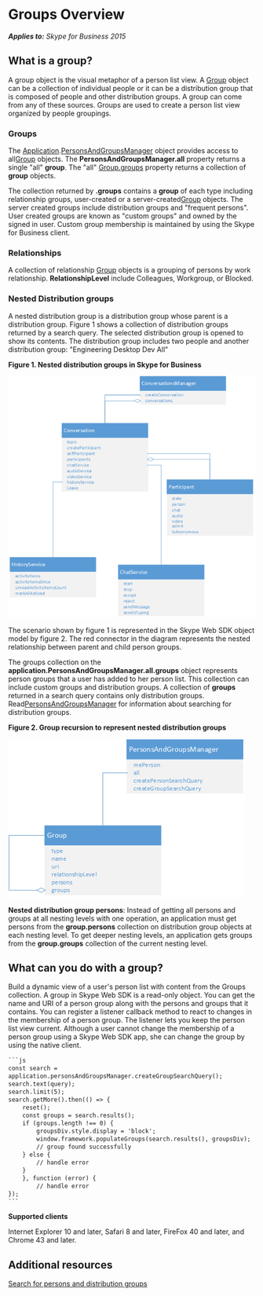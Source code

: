 
# Groups Overview


 _**Applies to:** Skype for Business 2015_

## What is a group?

A group object is the visual metaphor of a person list view. A <a href="https://ucwa.skype.com/reference/WebSDK/interfaces/_s4b_sdk_d_.jcafe.group.html" target="">Group</a> object can be a collection of individual people or it can be a distribution group that is composed of people and other distribution groups. A group can come from any of these sources. Groups are used to create a person list view organized by people groupings.


### Groups

The <a href="https://ucwa.skype.com/reference/WebSDK/interfaces/_s4b_sdk_d_.jcafe.application.html" target="">Application</a>.<a href="https://ucwa.skype.com/reference/WebSDK/interfaces/_s4b_sdk_d_.jcafe.personsandgroupsmanager.html" target="">PersonsAndGroupsManager</a> object provides access to all<a href="https://ucwa.skype.com/reference/WebSDK/interfaces/_s4b_sdk_d_.jcafe.group.html" target="">Group</a> objects. The **PersonsAndGroupsManager.all** property returns a single "all" **group**. The "all" <a href="https://ucwa.skype.com/reference/WebSDK/interfaces/_s4b_sdk_d_.jcafe.group.html#groups" target="">Group.groups</a> property returns a collection of **group** objects.

The collection returned by  **.groups** contains a **group** of each type including relationship groups, user-created or a server-created<a href="https://ucwa.skype.com/reference/WebSDK/interfaces/_s4b_sdk_d_.jcafe.group.html" target="">Group</a> objects. The server created groups include distribution groups and "frequent persons". User created groups are known as "custom groups" and owned by the signed in user. Custom group membership is maintained by using the Skype for Business client.


### Relationships

A collection of relationship <a href="https://ucwa.skype.com/reference/WebSDK/interfaces/_s4b_sdk_d_.jcafe.group.html" target="">Group</a> objects is a grouping of persons by work relationship. **RelationshipLevel** include Colleagues, Workgroup, or Blocked.


### Nested Distribution groups

A nested distribution group is a distribution group whose parent is a distribution group. Figure 1 shows a collection of distribution groups returned by a search query. The selected distribution group is opened to show its contents. The distribution group includes two people and another distribution group: "Engineering Desktop Dev All" 


**Figure 1. Nested distribution groups in Skype for Business**

![SkypeWebSDK_ConvObjects](../images/7bb0af54-be7a-4c3b-a41c-516b8e7bcd04.png) 

The scenario shown by figure 1 is represented in the Skype Web SDK object model by figure 2. The red connector in the diagram represents the nested relationship between parent and child person groups.

The groups collection on the  **application.PersonsAndGroupsManager.all.groups** object represents person groups that a user has added to her person list. This collection can include custom groups and distribution groups. A collection of **groups** returned in a search query contains only distribution groups. Read<a href="https://ucwa.skype.com/reference/WebSDK/interfaces/_s4b_sdk_d_.jcafe.personsandgroupsmanager.html" target="">PersonsAndGroupsManager</a> for information about searching for distribution groups.


**Figure 2. Group recursion to represent nested distribution groups**

![SkypeWebSDK_GroupRecursionObjectmodel](../images/98268a50-4d6f-4969-be93-2c7a81fe57a8.png) 

**Nested distribution group persons**: Instead of getting all persons and groups at all nesting levels with one operation, an application must get persons from the **group.persons** collection on distribution group objects at each nesting level. To get deeper nesting levels, an application gets groups from the **group.groups** collection of the current nesting level.


## What can you do with a group?

Build a dynamic view of a user's person list with content from the Groups collection. A group in Skype Web SDK is a read-only object. You can get the name and URI of a person group along with the persons and groups that it contains. You can register a listener callback method to react to changes in the membership of a person group. The listener lets you keep the person list view current. Although a user cannot change the membership of a person group using a Skype Web SDK app, she can change the group by using the native client.

    ```js        
    const search = application.personsAndGroupsManager.createGroupSearchQuery();
    search.text(query);
    search.limit(5);
    search.getMore().then(() => {
        reset();
        const groups = search.results();
        if (groups.length !== 0) {
            groupsDiv.style.display = 'block';
            window.framework.populateGroups(search.results(), groupsDiv);
            // group found successfully
        } else {
            // handle error
        }
        }, function (error) {
            // handle error
    });
    ```

 **Supported clients**

Internet Explorer 10 and later, Safari 8 and later, FireFox 40 and later, and Chrome 43 and later.


## Additional resources

<a href="https://msdnstage.redmond.corp.microsoft.com/skype/websdk/docs/ptcontactssearch?branch=ajkher/project-shakespeare" target="">Search for persons and distribution groups</a>

